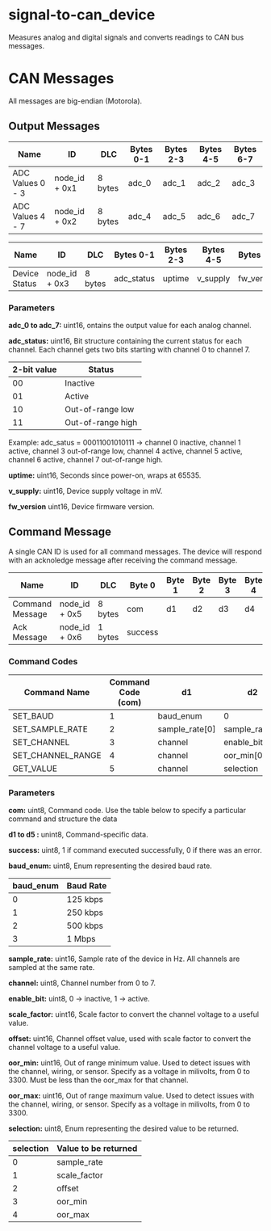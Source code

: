 # signal-to-can_device
Measures analog and digital signals and converts readings to CAN bus messages.

# CAN Messages

All messages are big-endian (Motorola).

## Output Messages

| Name             | ID            | DLC     | Bytes 0-1 | Bytes 2-3 | Bytes 4-5 | Bytes 6-7 |
| -----------      | -----------   | ------- | --------- | --------- | --------- | --------- |
| ADC Values 0 - 3 | node_id + 0x1 | 8 bytes | adc_0     | adc_1     | adc_2     | adc_3     |
| ADC Values 4 - 7 | node_id + 0x2 | 8 bytes | adc_4     | adc_5     | adc_6     | adc_7     |

| Name          | ID            | DLC     | Bytes 0-1  | Bytes 2-3 | Bytes 4-5 | Bytes 6-7  |
| -----------   | -----------   | ------- | ---------- | --------- | --------- | ---------- |
| Device Status | node_id + 0x3 | 8 bytes | adc_status | uptime    | v_supply  | fw_version |

### Parameters

**adc_0 to adc_7:** uint16, ontains the output value for each analog channel.

**adc_status:** uint16, Bit structure containing the current status for each channel. Each channel gets two bits starting with channel 0 to channel 7.

| 2-bit value  | Status            |
| -----------  | ----------------- |
| 00           | Inactive          |
| 01           | Active            |
| 10           | Out-of-range low  |
| 11           | Out-of-range high |

Example: adc_satus = 00011001010111 -> channel 0 inactive, channel 1 active, channel 3 out-of-range low, channel 4 active, channel 5 active, channel 6 active, channel 7 out-of-range high.

**uptime:** uint16, Seconds since power-on, wraps at 65535.

**v_supply:** uint16, Device supply voltage in mV.

**fw_version** uint16, Device firmware version.

## Command Message

A single CAN ID is used for all command messages. The device will respond with an acknoledge message after receiving the command message.

| Name            | ID            | DLC     | Byte 0  | Byte 1 | Byte 2 | Byte 3 | Byte 4 | Byte 5 | Byte 6 | Byte 7 |
| -----------     | ------------- | ------- | ------- | -----  | -----  | -----  | -----  | -----  | -----  | -----  |
| Command Message | node_id + 0x5 | 8 bytes | com     | d1     | d2     | d3     | d4     | d5     | d6     | d7     |
| Ack Message     | node_id + 0x6 | 1 bytes | success |        |        |        |        |        |        |        |

### Command Codes

| Command Name       | Command Code (com) | d1             | d2             | d3              | d4              | d5         | d6        | d7 |
| ------------------ | ------------------ | -------------- | -------------- | --------------- | --------------- | ---------- | --------- | -- |
| SET_BAUD           | 1                  | baud_enum      | 0              | 0               | 0               | 0          | 0         | 0  |
| SET_SAMPLE_RATE    | 2                  | sample_rate[0] | sample_rate[1] | 0               | 0               | 0          | 0         | 0  |
| SET_CHANNEL        | 3                  | channel        | enable_bit     | scale_factor[0] | scale_factor[1] | offset[0]  | offset[1] | 0  |
| SET_CHANNEL_RANGE  | 4                  | channel        | oor_min[0]     | oor_min[1]      | oor_max[0]      | oor_max[1] | 0         | 0  |
| GET_VALUE          | 5                  | channel        | selection      | 0               | 0               | 0          | 0         | 0  |

### Parameters

**com:** uint8, Command code. Use the table below to specify a particular command and structure the data

**d1 to d5 :** unint8, Command-specific data.

**success:** uint8, 1 if command executed successfully, 0 if there was an error.

**baud_enum:** uint8, Enum representing the desired baud rate.

| baud_enum | Baud Rate |
| --------- | --------- |
| 0         | 125 kbps  |
| 1         | 250 kbps  |
| 2         | 500 kbps  |
| 3         | 1 Mbps    |

**sample_rate:** uint16, Sample rate of the device in Hz. All channels are sampled at the same rate.

**channel:** uint8, Channel number from 0 to 7.

**enable_bit:** uint8, 0 -> inactive, 1 -> active.

**scale_factor:** uint16, Scale factor to convert the channel voltage to a useful value.

**offset:** uint16, Channel offset value, used with scale factor to convert the channel voltage to a useful value.

**oor_min:** uint16, Out of range minimum value. Used to detect issues with the channel, wiring, or sensor. Specify as a voltage in milivolts, from 0 to 3300. Must be less than the oor_max for that channel.

**oor_max:** uint16, Out of range maximum value. Used to detect issues with the channel, wiring, or sensor. Specify as a voltage in milivolts, from 0 to 3300.

**selection:** uint8, Enum representing the desired value to be returned.

| selection | Value to be returned |
| --------- | -------------------- |
| 0         | sample_rate          |
| 1         | scale_factor         |
| 2         | offset               |
| 3         | oor_min              |
| 4         | oor_max              |
